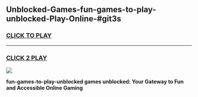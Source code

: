 
## Unblocked-Games-fun-games-to-play-unblocked-Play-Online-#git3s
<h3>
<a href="https://premium.freeplayer.one?title=fun-games-to-play-unblocked&ref=27F">CLICK TO PLAY</a></h3>
<hr>

<h3>
<a href="https://premium.freeplayer.one?title=fun-games-to-play-unblocked&ref=27F">CLICK 2 PLAY</a>
  
</h3>

<a href="https://premium.freeplayer.one?title=fun-games-to-play-unblocked&ref=27F"><img src="https://clearcache.store/games.png"></a>


**fun-games-to-play-unblocked games unblocked: Your Gateway to Fun and Accessible Online Gaming**

